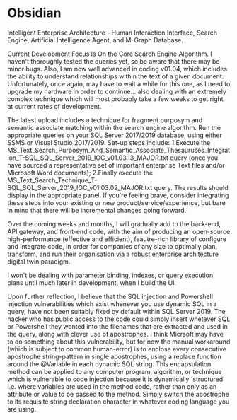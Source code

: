 # Obsidian
Intelligent Enterprise Architecture - Human Interaction Interface, Search Engine, Artificial Intelligence Agent, and M-Graph Database.

Current Development Focus Is On the Core Search Engine Algorithm. I haven't thoroughly tested the queries yet, so be aware that there may be minor bugs. Also, I am now well advanced in coding v01.04, which includes the ability to understand relationships within the text of a given document. Unfortunately, once again, may have to wait a while for this one, as I need to upgrade my hardware in order to continue... also dealing with an extremely complex technique which will most probably take a few weeks to get right at current rates of development.

The latest upload includes a technique for fragment purposym and semantic associate matching within the search engine algorithm. Run the appropriate queries on your SQL Server 2017/2019 database, using either SSMS or Visual Studio 2017/2019. Set-up steps include: 1.Execute the MS_Text_Search_Purposym_And_Semantic_Associate_Thesauruses_Integration_T-SQL_SQL_Server_2019_IOC_v01.03.13_MAJOR.txt query (once you have sourced a representative set of important enterprise Text files and/or Microsoft Word documents); 2.Finally execute the MS_Text_Search_Technique_T-SQL_SQL_Server_2019_IOC_v01.03.02_MAJOR.txt query. The results should display in the appropriate panel. If you're feeling brave, consider integrating these steps into your existing or new product/service/experience, but bare in mind that there will be incremental changes going forward.

Over the coming weeks and months, I will gradually add to the back-end, API gateway, and front-end code, with the aim of producing an open-source high-performance (effective and efficient), feautre-rich library of configure and integrate code, in order for companies of any size to optimally plan, transform, and run their organisation via a robust enterprise architecture digital twin paradigm.

I won't be dealing with parameter binding, indexes, or query execution plans until much later in development, when I build the UI. 

Upon further reflection, I believe that the SQL injection and Powershell injection vulnerabilities which exist whenever you use dynamic SQL in a query, have not been suitably fixed by default within SQL Server 2019. The hacker who has public access to the code could simply insert whetever SQL or Powershell they wanted into the filenames that are extracted and used in the query, along with clever use of apostrophes. I think Micrsoft may have to do something about this vulnerability, but for now the manual workaround (which is subject to common human-error) is to enclose every consecutive apostrophe string-pattern in single apostrophes, using a replace function around the @Variable in each dynamic SQL string. This encapsulation method can be applied to any computer program, algorithm, or technique which is vulnerable to code injection because it is dynamically 'structured' i.e. where variables are used in the method code, rather than only as an attribute or value to be passed to the method. Simply switch the apostrophe to its requisite string declaration character in whatever coding language you are using. 
